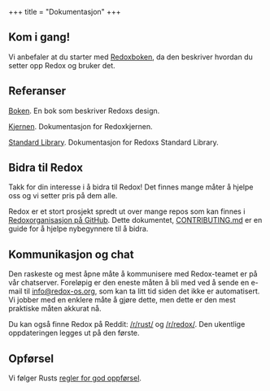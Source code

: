 +++
title = "Dokumentasjon"
+++

## Kom i gang!

Vi anbefaler at du starter med [Redoxboken](https://doc.redox-os.org/book/), da den beskriver hvordan du setter opp Redox og bruker det.

## Referanser

[Boken](https://doc.redox-os.org/book/). En bok som beskriver Redoxs design.

[Kjernen](https://doc.redox-os.org/kernel/kernel/). Dokumentasjon for Redoxkjernen.

[Standard Library](https://doc.redox-os.org/std/std/). Dokumentasjon for Redoxs Standard Library.

## Bidra til Redox

Takk for din interesse i å bidra til Redox!
Det finnes mange måter å hjelpe oss og vi setter pris på dem alle.

Redox er et stort prosjekt spredt ut over mange repos som kan finnes i
[Redoxorganisasjon på GitHub](https://github.com/redox-os). Dette dokumentet,
[CONTRIBUTING.md](https://github.com/redox-os/redox/blob/master/CONTRIBUTING.md)
er en guide for å hjelpe nybegynnere til å bidra.

## Kommunikasjon og chat

Den raskeste og mest åpne måte å kommunisere med Redox-teamet er på vår
chatserver. Foreløpig er den eneste måten å bli med ved å sende en e-mail til
[info@redox-os.org](mailto:info@redox-os.org), som kan ta litt tid
siden det ikke er automatisert. Vi jobber med en enklere måte å gjøre dette,
men dette er den mest praktiske måten akkurat nå.

Du kan også finne Redox på Reddit:
[/r/rust/](https://www.reddit.com/r/rust) og
[/r/redox/](https://www.reddit.com/r/redox). Den ukentlige oppdateringen legges ut på den første.

## Opførsel
Vi følger Rusts [regler for god oppførsel](http://www.rust-lang.org/conduct.html).
